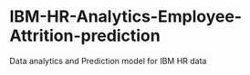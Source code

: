 # IBM-HR-Analytics-Employee-Attrition-prediction
Data analytics and Prediction model for IBM HR data
